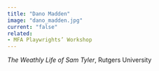 ```yaml
---
title: "Dano Madden"
image: "dano_madden.jpg"
current: "false"
related:
- MFA Playwrights’ Workshop
---
```


*The Weathly Life of Sam Tyler*, Rutgers University

